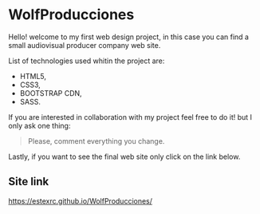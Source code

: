 # WolfProducciones

Hello! welcome to my first web design project, in this case you can find a small audiovisual producer company web site.

List of technologies used whitin the project are:

- HTML5,
- CSS3,
- BOOTSTRAP CDN,
- SASS.

If you are interested in collaboration with my project feel free to do it! but I only ask one thing:

> Please, comment everything you change.

Lastly, if you want to see the final web site only click on the link below.

## Site link

https://estexrc.github.io/WolfProducciones/
